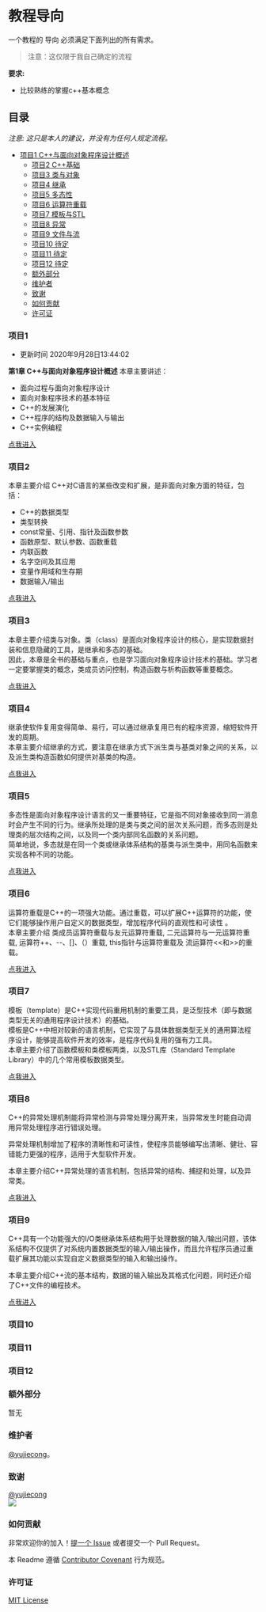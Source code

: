# 教程导向

一个教程的 导向 必须满足下面列出的所有需求。
> 注意：这仅限于我自己确定的流程

**要求:**
  - 比较熟练的掌握c++基本概念

## 目录

_注意: 这只是本人的建议，并没有为任何人规定流程。_

- [项目1 C++与面向对象程序设计概述](#项目1)
  - [项目2 C++基础](#项目2)
  - [项目3 类与对象](#项目3)
  - [项目4 继承](#项目4)
  - [项目5 多态性](#项目5)
  - [项目6 运算符重载](#项目6)
  - [项目7 模板与STL](#项目7)
  - [项目8 异常](#项目8)
  - [项目9 文件与流](#项目9)
  - [项目10 待定](#项目10)
  - [项目11 待定](#项目11)
  - [项目12 待定](#项目12)
  - [额外部分](#额外部分)
  - [维护者](#维护者)
  - [致谢](#致谢)
  - [如何贡献](#如何贡献)
  - [许可证](#许可证)


### 项目1
- 更新时间 2020年9月28日13:44:02  

**第1章 C++与面向对象程序设计概述**
本章主要讲述：
- 面向过程与面向对象程序设计
- 面向对象程序技术的基本特征
- C++的发展演化
- C++程序的结构及数据输入与输出
- C++实例编程

[点我进入](https://github.com/yujiecong/yjc-cpp-from-s-to-b/tree/master/contents/%E7%AC%AC%E4%B8%80%E7%AB%A0%20C%2B%2B%E4%B8%8E%E9%9D%A2%E5%90%91%E5%AF%B9%E8%B1%A1%E7%A8%8B%E5%BA%8F%E8%AE%BE%E8%AE%A1%E6%A6%82%E8%BF%B0)
### 项目2
本章主要介绍 C++对C语言的某些改变和扩展，是非面向对象方面的特征，包括：
-  C++的数据类型
- 类型转换
-   const常量、引用、指针及函数参数
- 函数原型、默认参数、函数重载
- 内联函数
- 名字空间及其应用
- 变量作用域和生存期
-  数据输入/输出

[点我进入](https://github.com/yujiecong/yjc-cpp-from-s-to-b/tree/master/contents/%E7%AC%AC%E4%BA%8C%E7%AB%A0%20C%2B%2B%E5%9F%BA%E7%A1%80)

### 项目3
本章主要介绍类与对象。类（class）是面向对象程序设计的核心，是实现数据封装和信息隐藏的工具，是继承和多态的基础。  
因此，本章是全书的基础与重点，也是学习面向对象程序设计技术的基础。学习者一定要掌握类的概念，类成员访问控制，构造函数与析构函数等重要概念。

[点我进入](https://github.com/yujiecong/yjc-cpp-from-s-to-b/tree/master/contents/%E7%AC%AC%E4%B8%89%E7%AB%A0%20%E7%B1%BB%E4%B8%8E%E5%AF%B9%E8%B1%A1)
### 项目4
继承使软件复用变得简单、易行，可以通过继承复用已有的程序资源，缩短软件开发的周期。  
本章主要介绍继承的方式，要注意在继承方式下派生类与基类对象之间的关系，以及派生类构造函数如何提供对基类的构造。

[点我进入](https://github.com/yujiecong/yjc-cpp-from-s-to-b/tree/master/contents/%E7%AC%AC%E5%9B%9B%E7%AB%A0%20%E7%BB%A7%E6%89%BF)

### 项目5
多态性是面向对象程序设计语言的又一重要特征，它是指不同对象接收到同一消息时会产生不同的行为。继承所处理的是类与类之间的层次关系问题，而多态则是处理类的层次结构之间，以及同一个类内部同名函数的关系问题。  
简单地说，多态就是在同一个类或继承体系结构的基类与派生类中，用同名函数来实现各种不同的功能。

[点我进入](https://github.com/yujiecong/yjc-cpp-from-s-to-b/tree/master/contents/%E7%AC%AC%E4%BA%94%E7%AB%A0%20%E5%A4%9A%E6%80%81%E6%80%A7)
### 项目6
运算符重载是C++的一项强大功能。通过重载，可以扩展C++运算符的功能，使它们能够操作用户自定义的数据类型，增加程序代码的直观性和可读性 。  
本章主要介绍 类成员运算符重载与友元运算符重载,  二元运算符与一元运算符重载,  运算符++、--、[]、（）重载,  this指针与运算符重载及 流运算符<<和>>的重载。

[点我进入](https://github.com/yujiecong/yjc-cpp-from-s-to-b/tree/master/contents/%E7%AC%AC%E5%85%AD%E7%AB%A0%20%E8%BF%90%E7%AE%97%E7%AC%A6%E9%87%8D%E8%BD%BD)
### 项目7
模板（template）是C++实现代码重用机制的重要工具，是泛型技术（即与数据类型无关的通用程序设计技术）的基础。  
模板是C++中相对较新的语言机制，它实现了与具体数据类型无关的通用算法程序设计，能够提高软件开发的效率，是程序代码复用的强有力工具。   
本章主要介绍了函数模板和类模板两类，以及STL库（Standard Template Library）中的几个常用模板数据类型。 

[点我进入](https://github.com/yujiecong/yjc-cpp-from-s-to-b/tree/master/contents/%E7%AC%AC%E4%B8%83%E7%AB%A0%20%E6%A8%A1%E6%9D%BF%E4%B8%8ESTL)

### 项目8

C++的异常处理机制能将异常检测与异常处理分离开来，当异常发生时能自动调用异常处理程序进行错误处理。

异常处理机制增加了程序的清晰性和可读性，使程序员能够编写出清晰、健壮、容错能力更强的程序，适用于大型软件开发。

本章主要介绍C++异常处理的语言机制，包括异常的结构、捕捉和处理，以及异常类。

[点我进入](https://github.com/yujiecong/yjc-cpp-from-s-to-b/tree/master/contents/%E7%AC%AC%E5%85%AB%E7%AB%A0%20%E5%BC%82%E5%B8%B8)

### 项目9
C++具有一个功能强大的I/O类继承体系结构用于处理数据的输入/输出问题，该体系结构不仅提供了对系统内置数据类型的输入/输出操作，而且允许程序员通过重载扩展其功能以实现自定义数据类型的输入和输出操作。

本章主要介绍C++流的基本结构，数据的输入输出及其格式化问题，同时还介绍了C++文件的编程技术。

[点我进入](https://github.com/yujiecong/yjc-cpp-from-s-to-b/tree/master/contents/%E7%AC%AC%E4%B9%9D%E7%AB%A0%20%E6%96%87%E4%BB%B6%E4%B8%8E%E6%B5%81)

### 项目10

### 项目11



### 项目12


### 额外部分
暂无

### 维护者
[@yujiecong](https://github.com/yujiecong)。

### 致谢
[@yujiecong](https://github.com/yujiecong)  
<a href="graphs/contributors"><img src="https://avatars2.githubusercontent.com/u/44287052?s=60&amp;v=4" /></a>


### 如何贡献

非常欢迎你的加入！[提一个 Issue](https://github.com/yujiecong/cc-c51-learning/issues/new) 或者提交一个 Pull Request。


本 Readme 遵循 [Contributor Covenant](http://contributor-covenant.org/version/1/3/0/) 行为规范。

### 许可证
[MIT License](https://github.com/yujiecong/yjc-c--from-s-to-b/blob/master/LICENSE)





